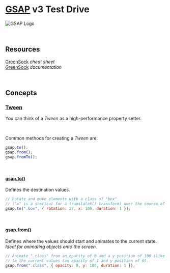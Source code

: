 # [GSAP](https://greensock.com/) v3 Test Drive

<!-- ![GSAP Logo](https://external-content.duckduckgo.com/iu/?u=https%3A%2F%2Fwww.seekicon.com%2Ffree-icon-download%2Fgreensock-icon_1.png&f=1&nofb=1&ipt=9c1fe75b0647c24f9b7a84305fa4f33a42fd053e7817ab4caf5ef3b50aa9a784&ipo=images) -->

![GSAP Logo](https://external-content.duckduckgo.com/iu/?u=https%3A%2F%2Fgreensock.com%2Fuploads%2Fmonthly_2020_03%2Ftweenmax.png.cf27916e926fbb328ff214f66b4c8429.png&f=1&nofb=1&ipt=f3f43e7c44d50daa7c699ba25087fee2141ba8e0a7ba5c9c0c68e1888b37877d&ipo=images)

<br>

## Resources

[GreenSock](https://greensock.com/cheatsheet/) _cheat sheet_<br>
[GreenSock](https://greensock.com/docs/) _documentation_

<br>

## Concepts

### [Tween](https://greensock.com/docs/v3/GSAP/Tween)

You can think of a _Tween_ as a high-performance property setter.

<br>

Common methods for creating a _Tween_ are:

```js
gsap.to();
gsap.from();
gsap.fromTo();
```

<br>

#### [gsap.to()](<https://greensock.com/docs/v3/GSAP/gsap.to()>)

Defines the destination values.

```js
// Rotate and move elements with a class of "box"
// ("x" is a shortcut for a translateX() transform) over the course of 1 second.
gsap.to(".box", { rotation: 27, x: 100, duration: 1 });
```

<br>

#### [gsap.from()](<https://greensock.com/docs/v3/GSAP/gsap.from()>)

Defines where the values should start and animates to the current state.<br>
_Ideal for animating objects onto the screen._

```js
// Animate ".class" from an opacity of 0 and a y position of 100 (like transform: translateY(100px))
// to the current values (an opacity of 1 and y position of 0).
gsap.from(".class", { opacity: 0, y: 100, duration: 1 });
```
